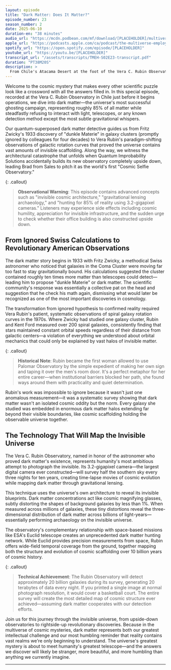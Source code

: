 ```yaml
---
layout: episode
title: "Dark Matter: Does It Matter?"
episode_number: 23
season_number: 2
date: 2025-06-10
duration-en: "38 minutes"
audio_url: "https://mcdn.podbean.com/mf/download/[PLACEHOLDER]/multiverse-employee-handbook-s02e23-dark-matter-does-it-matter.mp3"
apple_url: "https://podcasts.apple.com/ca/podcast/the-multiverse-employee-handbook/id1764134739?i=[PLACEHOLDER]"
spotify_url: "https://open.spotify.com/episode/[PLACEHOLDER]"
youtube_url: "https://youtu.be/[PLACEHOLDER]"
transcript_url: "/assets/transcripts/TMEH-S02E23-transcript.pdf"
duration: "PT38M20S"
description: >
  From Chile's Atacama Desert at the foot of the Vera C. Rubin Observatory, we explore humanity's greatest cosmic mystery: the 85% of all matter that refuses to show up for work. From Fritz Zwicky's ignored calculations to Vera Rubin's revolutionary discoveries, discover why the universe's invisible scaffolding might be more important than everything we can actually see.
---
```


Welcome to the cosmic mystery that makes every other scientific puzzle look like a crossword with all the answers filled in. In this special episode, recorded at the Vera C. Rubin Observatory in Chile just before it begins operations, we dive into dark matter—the universe's most successful ghosting campaign, representing roughly 85% of all matter while steadfastly refusing to interact with light, telescopes, or any known detection method except the most subtle gravitational whispers.

Our quantum-superposed dark matter detective guides us from Fritz Zwicky's 1933 discovery of "dunkle Materie" in galaxy clusters (promptly ignored by colleagues for four decades) to Vera Rubin's paradigm-shifting observations of galactic rotation curves that proved the universe contains vast amounts of invisible scaffolding. Along the way, we witness the architectural catastrophe that unfolds when Quantum Improbability Solutions accidentally builds its new observatory completely upside down, leading Brad from Sales to pitch it as the world's first "Cosmic Selfie Observatory."

{: .callout}
> **Observational Warning**: This episode contains advanced concepts such as "invisible cosmic architecture," "gravitational lensing archaeology," and "hunting for 85% of reality using 3.2-gigapixel cameras." Listeners may experience side effects including cosmic humility, appreciation for invisible infrastructure, and the sudden urge to check whether their office building is also constructed upside down.

## From Ignored Swiss Calculations to Revolutionary American Observations

The dark matter story begins in 1933 with Fritz Zwicky, a methodical Swiss astronomer who noticed that galaxies in the Coma Cluster were moving far too fast to stay gravitationally bound. His calculations suggested the cluster contained roughly ten times more matter than telescopes could detect—leading him to propose "dunkle Materie" or dark matter. The scientific community's response was essentially a collective pat on the head and suggestion that he check his math again, dismissing what would later be recognized as one of the most important discoveries in cosmology.

The transformation from ignored hypothesis to confirmed reality required Vera Rubin's patient, systematic observations of spiral galaxy rotation curves in the 1970s. Where Zwicky had studied one galaxy cluster, Rubin and Kent Ford measured over 200 spiral galaxies, consistently finding that stars maintained constant orbital speeds regardless of their distance from galactic centers—a violation of everything we understood about orbital mechanics that could only be explained by vast halos of invisible matter.

{: .callout}
> **Historical Note**: Rubin became the first woman allowed to use Palomar Observatory by the simple expedient of making her own sign and taping it over the men's room door. It's a perfect metaphor for her entire career—when institutional barriers blocked her path, she found ways around them with practicality and quiet determination.

Rubin's work was impossible to ignore because it wasn't just one anomalous measurement—it was a systematic survey showing that dark matter wasn't an isolated cosmic oddity but the norm. Every galaxy she studied was embedded in enormous dark matter halos extending far beyond their visible boundaries, like cosmic scaffolding holding the observable universe together.

## The Technology That Will Map the Invisible Universe

The Vera C. Rubin Observatory, named in honor of the astronomer who proved dark matter's existence, represents humanity's most ambitious attempt to photograph the invisible. Its 3.2-gigapixel camera—the largest digital camera ever constructed—will survey half the southern sky every three nights for ten years, creating time-lapse movies of cosmic evolution while mapping dark matter through gravitational lensing.

This technique uses the universe's own architecture to reveal its invisible blueprints. Dark matter concentrations act like cosmic magnifying glasses, subtly distorting the shapes of background galaxies by less than 1%. When measured across millions of galaxies, these tiny distortions reveal the three-dimensional distribution of dark matter across billions of light-years—essentially performing archaeology on the invisible universe.

The observatory's complementary relationship with space-based missions like ESA's Euclid telescope creates an unprecedented dark matter hunting network. While Euclid provides precision measurements from space, Rubin offers wide-field temporal coverage from the ground, together mapping both the structure and evolution of cosmic scaffolding over 10 billion years of cosmic history.

{: .callout}
> **Technical Achievement**: The Rubin Observatory will detect approximately 20 billion galaxies during its survey, generating 20 terabytes of data every night. If you printed a single image at normal photograph resolution, it would cover a basketball court. The entire survey will create the most detailed map of cosmic structure ever achieved—assuming dark matter cooperates with our detection efforts.

Join us for this journey through the invisible universe, from upside-down observatories to rightside-up revolutionary discoveries. Because in the multiverse of cosmic mysteries, dark matter represents both our greatest intellectual challenge and our most humbling reminder that reality contains vast realms we're only beginning to understand. The universe's greatest mystery is about to meet humanity's greatest telescope—and the answers we discover will likely be stranger, more beautiful, and more humbling than anything we currently imagine.

---
```
